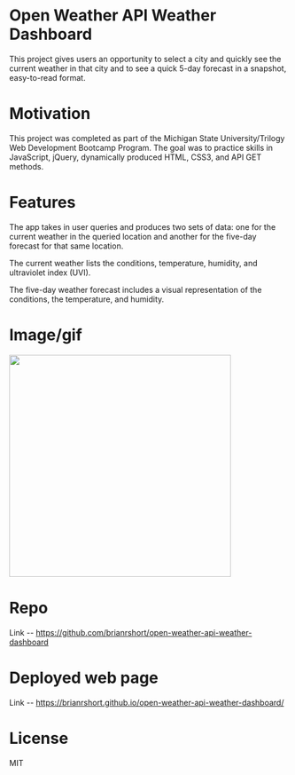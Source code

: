 # Open Weather API Weather Dashboard

This project gives users an opportunity to select a city and quickly see the current weather
in that city and to see a quick 5-day forecast in a snapshot, easy-to-read format.

# Motivation

This project was completed as part of the Michigan State University/Trilogy Web Development Bootcamp Program.
The goal was to practice skills in JavaScript, jQuery, dynamically produced HTML, CSS3, and 
API GET methods. 

# Features

The app takes in user queries and produces two sets of data: one for the current weather in the queried location and another
for the five-day forecast for that same location. 

The current weather lists the conditions, temperature, humidity, and ultraviolet index (UVI).

The five-day weather forecast includes a visual representation of the conditions, the temperature, and humidity. 

# Image/gif 

<img src="/Assets/Weather-Dashboard.gif?raw=true" width="400px">

# Repo 
Link -- https://github.com/brianrshort/open-weather-api-weather-dashboard

# Deployed web page
Link -- https://brianrshort.github.io/open-weather-api-weather-dashboard/ 

# License
MIT



